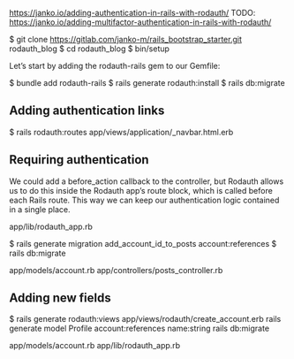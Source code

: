 https://janko.io/adding-authentication-in-rails-with-rodauth/
TODO: https://janko.io/adding-multifactor-authentication-in-rails-with-rodauth/

$ git clone https://gitlab.com/janko-m/rails_bootstrap_starter.git rodauth_blog
$ cd rodauth_blog
$ bin/setup

Let’s start by adding the rodauth-rails gem to our Gemfile:

$ bundle add rodauth-rails
$ rails generate rodauth:install
$ rails db:migrate

## Adding authentication links
$ rails rodauth:routes
app/views/application/_navbar.html.erb

## Requiring authentication
We could add a before_action callback to the controller, but Rodauth allows us to do this inside the Rodauth app’s route block, which is called before each Rails route. This way we can keep our authentication logic contained in a single place.

app/lib/rodauth_app.rb

$ rails generate migration add_account_id_to_posts account:references
$ rails db:migrate

app/models/account.rb
app/controllers/posts_controller.rb


## Adding new fields

$ rails generate rodauth:views
app/views/rodauth/create_account.erb
rails generate model Profile account:references name:string
rails db:migrate

app/models/account.rb
app/lib/rodauth_app.rb






